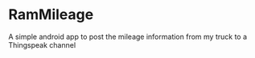 # RamMileage
A simple android app to post the mileage information from my truck to a Thingspeak channel
